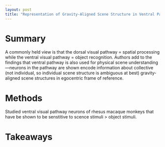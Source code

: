 ```yaml
---
layout: post
title: "Representation of Gravity-Aligned Scene Structure in Ventral Pathway Visual Cortex"
---
```


# Summary

A commonly held view is that the dorsal visual pathway = spatial processing while the ventral visual pathway = object recognition. Authors add to the findings that ventral pathway is also used for physical scene understanding—neurons in the pathway are shown encode information about collective (not individual, so individual scene structure is ambiguous at best) gravity-aligned scene structures in egocentric frame of reference.

# Methods

Studied ventral visual pathway neurons of rhesus macaque monkeys that have be shown to be senstitive to scence stimuli > object stimuli.

# Takeaways

